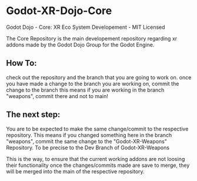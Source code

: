 # Godot-XR-Dojo-Core
Godot Dojo - Core: XR Eco System Developement - MIT Licensed

The Core Repository is the main developement repository regarding xr addons made by the Godot Dojo Group for the Godot Engine.

###
How To:
---------
check out the repository and the branch that you are going to work on.
once you have made a change to the branch you are working on, commit the change to the branch
this means if you are working in the branch "weapons", commit there and not to main!
###
The next step:
---------
You are to be expected to make the same change/commit to the respective repository.
This means if you changed something here in the branch "weapons", commit the same change to the "Godot-XR-Weapons" Repository.
To be precise to the Dev Branch of Godot-XR-Weapons

This is the way, to ensure that the current working addons are not loosing their functionality
once the changes/commits made are save to merge, they will be merged into the main of the respective repository.
